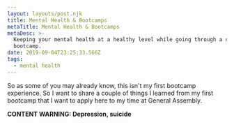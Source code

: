 ```yaml
---
layout: layouts/post.njk
title: Mental Health & Bootcamps
metaTitle: Mental Health & Bootcamps
metaDesc: >-
  Keeping your mental health at a healthy level while going through a coding
  bootcamp.
date: 2019-09-04T23:25:33.566Z
tags:
  - mental health
---
```

So as some of you may already know, this isn't my first bootcamp experience. So I want to share a couple of things I learned from my first bootcamp that I want to apply here to my time at General Assembly. 

**CONTENT WARNING: Depression, suicide**
